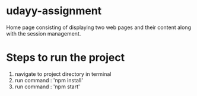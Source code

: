 # udayy-assignment
Home page consisting of displaying two web pages and their content along with the session management.

# Steps to run the project
1) navigate to project directory in terminal 
2) run command : 'npm install'
3) run command : 'npm start'